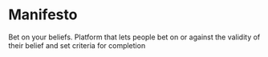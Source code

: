 # Manifesto
Bet on your beliefs. Platform that lets people bet on or against the validity of their belief and set criteria for completion 
